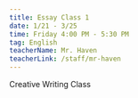```yaml
---
title: Essay Class 1
date: 1/21 - 3/25
time: Friday 4:00 PM - 5:30 PM
tag: English
teacherName: Mr. Haven
teacherLink: /staff/mr-haven
---
```

Creative Writing Class